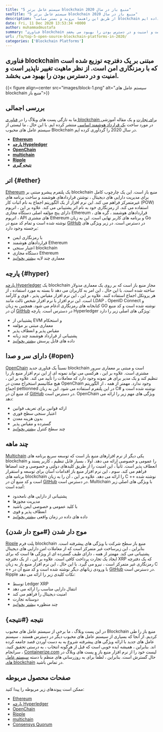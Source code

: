 ```yaml
---
title: "5 سیستم عامل برتر blockchain منبع باز در سال 2020" 
seoTitle: "5 سیستم عامل برتر blockchain منبع باز در سال 2020" 
description: "از طریق این راهنما بروید و بستر مناسب blockchain را برای تجارت انتخاب کنید. در این مقاله ، ما مختصری از سیستم عامل های منبع باز با منبع باز را ارائه داده ایم" 
date: Fri, 11 Dec 2020 13:53:34 +0000
author: muhammadmustafa
summary: "فناوری blockchain مبتنی بر یک دفترچه توزیع شده است که با رمزنگاری امن است. از نظر ماهیت تغییر ناپذیر است و امنیت و در دسترس بودن را بهبود می بخشد." 
url: /fa/top-5-open-source-blockchain-platforms-in-2020/
categories: ['Blockchain Platforms']
---
```


## فناوری blockchain مبتنی بر یک دفترچه توزیع شده است که با رمزنگاری امن است. از نظر ماهیت تغییر ناپذیر است و امنیت و در دسترس بودن را بهبود می بخشد.

{{< figure align=center src="images/block-1.png" alt="سیستم عامل های blockchain منبع باز">}}


## بررسی اجمالی
ما به تازگی پست های وبلاگ را در [فناوری blockchain برای تجارت][1] و یک مقاله آموزشی در مورد ساخت [یک قرارداد هوشمند اساسی][2] منتشر کرده ایم. با این حال ، ما لیستی از سیستم عامل های محبوب Blockchain در سال 2020 را گردآوری کرده ایم.
*  **[Ethereum][3]**  
*  **[پارچه Hypeledger][4]**  
*  **[OpenChain][5]**  
*  **[multichain][6]**  
*  **[Ripple][7]**  
*  **[نتیجه گیری][8]**  

## اتر {#ether}

[Ethereum][9] یک پلتفرم پیشرو مبتنی بر blockchain منبع باز است. این یک چارچوب کامل برای مدیریت دارایی های دیجیتال ، نوشتن قراردادهای هوشمند و ساخت برنامه های غیرمتمرکز فراهم می کند. این نرم افزار از یک الگوریتم اجماع به نام اثبات کار (POW) استفاده می کند. از رمزنگاری خود به نام اتر پشتیبانی می کند. علاوه بر این ، اتریوم دارای پنج مؤلفه اصلی دستگاه مجازی Ethereum ، قراردادهای هوشمند ، گره های اتریوم ، API های مشتری Ethereum و برنامه های کاربر نهایی است. این به زبان Go نوشته شده است و تمام کد منبع در [GitHub][10] در دسترس است.
در زیر ویژگی های برجسته وجود دارد:
  * با رمزنگاری ایمن
  * قراردادهای هوشمند Ethereum
  * اعتبار سنجی blockchain
  * دستگاه مجازی Ethereum
  * معماری چند لایه
[بیشتر بخوانید][11]

## پارچه {#hyper}

[پارچه Hyperledger][12] یک blockchain مجاز منبع باز است که بر روی یک معماری مدولار ساخته شده است. با این حال ، این امر به کاربران می دهد تا بسته به مورد استفاده ، از هر پروتکل اجماع استفاده کنند. علاوه بر این ، این نرم افزار مقیاس پذیر ، قوی و کارآمد است. این نرم افزار با نرم افزار شخص ثالث مانند LDAP ، OpenID Connect و کتابخانه های رمزنگاری ادغام می شود. همچنین به زبان GO نوشته شده است و کد منبع آن در [GitHub][13] در دسترس است.
پارچه Hyperledger ویژگی های اصلی زیر را دارد:
  * پشتیبانی از EVM و استحکام
  * معماری مبتنی بر مؤلفه
  * مقیاس پذیر و انعطاف پذیر
  * پشتیبانی از قرارداد هوشمند چند زبانه
  * داده های قابل پرسش
[بیشتر بخوانید][14]

## دارای سر و صدا {#open}

[OpenChain][15] نسبتاً یک فناوری جدید blockchain است و مبتنی بر معماری سرور مشتری است. علاوه بر این ، هرکسی می تواند نمونه ای از این نرم افزار منبع باز را تنظیم کند و یک مدیر برای هر نمونه وجود دارد که معاملات را تأیید می کند. علاوه بر این ، هیچ مکانیسم استخراج معدن در OpenChain وجود ندارد. مهمتر از همه ، از الگوریتم اجماع pettionned در این پلتفرم استفاده می شود. این به زبان C# نوشته شده است و کد منبع آن در [GitHub][16] در دسترس است.
OpenChain ویژگی های مهم زیر را ارائه می دهد:
  * ارائه قوانین برای تعریف قوانین
  * اعتبار سنجی سطح فوری
  * بدون هزینه معدن
  * گسترده و مقیاس پذیر
  * چند سطح کنترل
[بیشتر بخوانید][17]

## چند ماهه
[Multichain][18] یکی دیگر از نرم افزارهای منبع باز است که توسعه سریع برنامه های blockchain را عمومی و خصوصی ارائه می دهد. اولا ، بسیار قابل تنظیم ، کاربر پسند و انعطاف پذیر است. ثانیاً ، این امنیت را از طریق کلیدهای دولتی و خصوصی و چند امضاها فراهم می کند. سوم ، این نرم افزار منبع باز اقدامات آسان برای توسعه و استقرار برنامه های blockchain را ارائه می دهد. علاوه بر این ، آن را به زبان C ++ نوشته شده است و کد منبع آن در [GitHub][19] در دسترس است.
Multichain با ویژگی های اصلی زیر آمده است:
  * پشتیبانی از دارایی های نامحدود
  * مدیریت مجوزها
  * با کلید عمومی و خصوصی ایمن باشید
  * انعطاف پذیر و قوی
  * داده های داده در زمان واقعی
[بیشتر بخوانید][18]

## موج دار شدن {#موج دار شدن}

[Ripple][20] پلت فرم blockchain منبع باز سطح شرکت با ویژگی های پیشرفته است. بنابراین ، این زیرساخت غیر متمرکز است که از معاملات امن دارایی های دیجیتال پشتیبانی می کند. مهمتر از همه ، دارای طیف گسترده ای از ویژگی ها است که برای ایجاد یک تجارت پرداخت کافی است. علاوه بر این ، از یک دفترچه XRP که یک دفترچه رمزنگاری غیر متمرکز است ، نیرو می گیرد. با این حال ، این نرم افزار منبع باز به زبان C ++ با ورودی زبانهای دیگر نوشته شده است و کد منبع آن در [GitHub][21] در دسترس است.
Ripple نکات کلیدی زیر را ارائه می دهد:
  * توسط Ledger XRP
  * انتقال دارایی مناسب را ارائه می دهد
  * امنیت دیجیتال را فراهم می کند
  * دوستانه تجارت
  * چند منظوره
[بیشتر بخوانید][22]

## نتیجه {#نتیجه}

در این پست وبلاگ ، ما برخی از سیستم عامل های محبوب Blockchain منبع باز را طی کردیم. از آنجا که بسیاری از سیستم عامل های محبوب دیگر در دسترس هستند ، سیستم عامل های جدید با ارائه ویژگی های پیشرفته شروع به به دست آوردن قصد جامعه کرده اند. بنابراین ، همیشه ایده خوبی است که قبل از هرگونه انتخاب ، به درستی تحقیق کنید.
سرانجام ، [Containerize.com][23] لیست خود را از نرم افزار منبع باز و پست های وبلاگ در حال گسترش است. بنابراین ، لطفاً برای به روزرسانی های منظم با دسته [سیستم عامل های blockchain][24] در تماس باشید.

## صفحات محصول مربوطه
ممکن است پیوندهای زیر مربوطه را پیدا کنید:
  * [Ethereum][9]
  * [پارچه Hyperledger][12]
  * [OpenChain][15]
  * [Ripple][20]
  * [multichain][25]
  * [Consensys Quorum][26]



[1]: https://blog.containerize.com/2020/11/27/how-blockchain-technology-can-upgrade-your-business-strategy/
[2]: https://blog.containerize.com/
[3]: #ether
[4]: #hyper
[5]: #open
[6]: #multi
[7]: #Ripple
[8]: #Conclusion
[9]: https://products.containerize.com/blockchain-platforms/ethereum
[10]: https://github.com/ethereum/go-ethereum
[11]: https://ethereum.org/en/
[12]: https://products.containerize.com/blockchain-platforms/hyperledger-fabric
[13]: https://github.com/hyperledger/fabric
[14]: https://www.hyperledger.org/use/fabric
[15]: https://products.containerize.com/blockchain-platforms/openchain
[16]: https://github.com/openchain/openchain
[17]: https://www.openchain.org/
[18]: https://www.multichain.com/
[19]: https://github.com/MultiChain/multichain
[20]: https://products.containerize.com/blockchain-platforms/ripple
[21]: https://github.com/ripple/rippled
[22]: https://ripple.com/
[23]: https://www.containerize.com/
[24]: https://products.containerize.com/blockchain-platforms/
[25]: https://products.containerize.com/blockchain-platforms/multichain
[26]: https://products.containerize.com/blockchain-platforms/consensys-quorum
